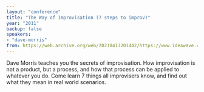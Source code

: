 ```yaml
---
layout: "conference"
title: "The Way of Improvisation (7 steps to improv)"
year: "2011"
backup: false
speakers:
- "dave-morris"
from: https://web.archive.org/web/20210413201442/https://www.ideawave.ca/2011-conference/the-way-of-improvisation-7-steps-to-improv
---
```


Dave Morris teaches you the secrets of improvisation. How improvisation is not
a product, but a process, and how that process can be applied to whatever you
do. Come learn 7 things all improvisers know, and find out what they mean in
real world scenarios.
